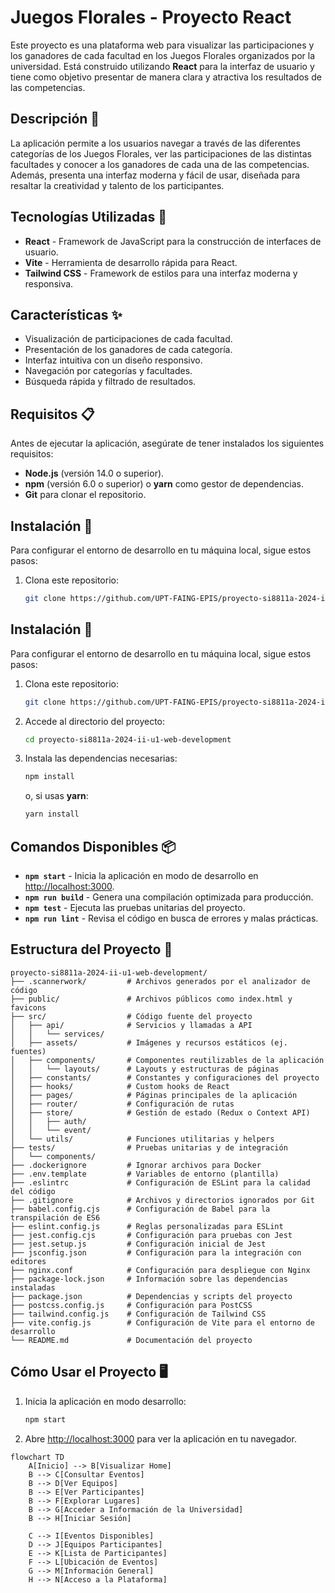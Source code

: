 # Juegos Florales - Proyecto React

Este proyecto es una plataforma web para visualizar las participaciones y los ganadores de cada facultad en los Juegos Florales organizados por la universidad. Está construido utilizando **React** para la interfaz de usuario y tiene como objetivo presentar de manera clara y atractiva los resultados de las competencias.

## Descripción 📄

La aplicación permite a los usuarios navegar a través de las diferentes categorías de los Juegos Florales, ver las participaciones de las distintas facultades y conocer a los ganadores de cada una de las competencias. Además, presenta una interfaz moderna y fácil de usar, diseñada para resaltar la creatividad y talento de los participantes.

## Tecnologías Utilizadas 🚀

- **React** - Framework de JavaScript para la construcción de interfaces de usuario.
- **Vite** - Herramienta de desarrollo rápida para React.
- **Tailwind CSS** - Framework de estilos para una interfaz moderna y responsiva.

## Características ✨

- Visualización de participaciones de cada facultad.
- Presentación de los ganadores de cada categoría.
- Interfaz intuitiva con un diseño responsivo.
- Navegación por categorías y facultades.
- Búsqueda rápida y filtrado de resultados.

## Requisitos 📋

Antes de ejecutar la aplicación, asegúrate de tener instalados los siguientes requisitos:

- **Node.js** (versión 14.0 o superior).
- **npm** (versión 6.0 o superior) o **yarn** como gestor de dependencias.
- **Git** para clonar el repositorio.

## Instalación 🔧

Para configurar el entorno de desarrollo en tu máquina local, sigue estos pasos:

1. Clona este repositorio:
   ```bash
   git clone https://github.com/UPT-FAING-EPIS/proyecto-si8811a-2024-ii-u1-web-development.git

## Instalación 🔧

Para configurar el entorno de desarrollo en tu máquina local, sigue estos pasos:

1. Clona este repositorio:
   ```bash
   git clone https://github.com/UPT-FAING-EPIS/proyecto-si8811a-2024-ii-u1-web-development.git
   ```

2. Accede al directorio del proyecto:
   ```bash
   cd proyecto-si8811a-2024-ii-u1-web-development
   ```

3. Instala las dependencias necesarias:
   ```bash
   npm install
   ```
   o, si usas **yarn**:
   ```bash
   yarn install
   ```

## Comandos Disponibles 📦

- **`npm start`** - Inicia la aplicación en modo de desarrollo en [http://localhost:3000](http://localhost:3000).
- **`npm run build`** - Genera una compilación optimizada para producción.
- **`npm test`** - Ejecuta las pruebas unitarias del proyecto.
- **`npm run lint`** - Revisa el código en busca de errores y malas prácticas.

## Estructura del Proyecto 📁

```plaintext
proyecto-si8811a-2024-ii-u1-web-development/
├── .scannerwork/         # Archivos generados por el analizador de código
├── public/               # Archivos públicos como index.html y favicons
├── src/                  # Código fuente del proyecto
│   ├── api/              # Servicios y llamadas a API
│   │   └── services/
│   ├── assets/           # Imágenes y recursos estáticos (ej. fuentes)
│   ├── components/       # Componentes reutilizables de la aplicación
│   │   └── layouts/      # Layouts y estructuras de páginas
│   ├── constants/        # Constantes y configuraciones del proyecto
│   ├── hooks/            # Custom hooks de React
│   ├── pages/            # Páginas principales de la aplicación
│   ├── router/           # Configuración de rutas
│   ├── store/            # Gestión de estado (Redux o Context API)
│   │   ├── auth/
│   │   └── event/
│   └── utils/            # Funciones utilitarias y helpers
├── tests/                # Pruebas unitarias y de integración
│   └── components/
├── .dockerignore         # Ignorar archivos para Docker
├── .env.template         # Variables de entorno (plantilla)
├── .eslintrc             # Configuración de ESLint para la calidad del código
├── .gitignore            # Archivos y directorios ignorados por Git
├── babel.config.cjs      # Configuración de Babel para la transpilación de ES6
├── eslint.config.js      # Reglas personalizadas para ESLint
├── jest.config.cjs       # Configuración para pruebas con Jest
├── jest.setup.js         # Configuración inicial de Jest
├── jsconfig.json         # Configuración para la integración con editores
├── nginx.conf            # Configuración para despliegue con Nginx
├── package-lock.json     # Información sobre las dependencias instaladas
├── package.json          # Dependencias y scripts del proyecto
├── postcss.config.js     # Configuración para PostCSS
├── tailwind.config.js    # Configuración de Tailwind CSS
├── vite.config.js        # Configuración de Vite para el entorno de desarrollo
└── README.md             # Documentación del proyecto
```

## Cómo Usar el Proyecto 🖥️

1. Inicia la aplicación en modo desarrollo:
   ```bash
   npm start
   ```
2. Abre [http://localhost:3000](http://localhost:3000) para ver la aplicación en tu navegador.



```mermaid
flowchart TD
    A[Inicio] --> B[Visualizar Home]
    B --> C[Consultar Eventos]
    B --> D[Ver Equipos]
    B --> E[Ver Participantes]
    B --> F[Explorar Lugares]
    B --> G[Acceder a Información de la Universidad]
    B --> H[Iniciar Sesión]
    
    C --> I[Eventos Disponibles]
    D --> J[Equipos Participantes]
    E --> K[Lista de Participantes]
    F --> L[Ubicación de Eventos]
    G --> M[Información General]
    H --> N[Acceso a la Plataforma]





   
